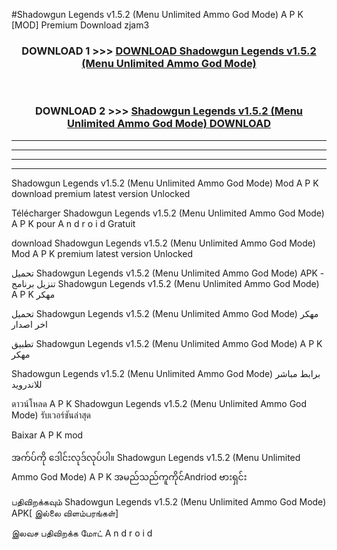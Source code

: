 #Shadowgun Legends  v1.5.2 (Menu Unlimited Ammo God Mode) A P K [MOD] Premium Download zjam3



<div align="center">

<h3>DOWNLOAD 1 >>> <a href="https://teeasianyam.web.app?sq=Shadowgun Legends  v1.5.2 (Menu Unlimited Ammo God Mode)">DOWNLOAD Shadowgun Legends  v1.5.2 (Menu Unlimited Ammo God Mode) </a></h3><br>

<h3>DOWNLOAD 2 >>> <a href="https://teeasianyam.web.app?sq=Shadowgun Legends  v1.5.2 (Menu Unlimited Ammo God Mode) ">Shadowgun Legends  v1.5.2 (Menu Unlimited Ammo God Mode)  DOWNLOAD </a></h3>

</div>


----------------------------------------------------------

----------------------------------------------------------

----------------------------------------------------------

----------------------------------------------------------


Shadowgun Legends  v1.5.2 (Menu Unlimited Ammo God Mode)  Mod A P K download premium latest version Unlocked

Télécharger Shadowgun Legends  v1.5.2 (Menu Unlimited Ammo God Mode)  A P K pour A n d r o i d Gratuit

download Shadowgun Legends  v1.5.2 (Menu Unlimited Ammo God Mode)  Mod A P K premium latest version Unlocked

تحميل Shadowgun Legends  v1.5.2 (Menu Unlimited Ammo God Mode)  APK - تنزيل برنامج Shadowgun Legends  v1.5.2 (Menu Unlimited Ammo God Mode)  A P K مهكر

تحميل Shadowgun Legends  v1.5.2 (Menu Unlimited Ammo God Mode)  مهكر اخر اصدار

تطبيق Shadowgun Legends  v1.5.2 (Menu Unlimited Ammo God Mode)  A P K مهكر

Shadowgun Legends  v1.5.2 (Menu Unlimited Ammo God Mode)  برابط مباشر للاندرويد

ดาวน์โหลด A P K Shadowgun Legends  v1.5.2 (Menu Unlimited Ammo God Mode)  รับเวอร์ชันล่าสุด

Baixar A P K mod

အက်ပ်ကို ဒေါင်းလုဒ်လုပ်ပါ။ Shadowgun Legends  v1.5.2 (Menu Unlimited Ammo God Mode)  A P K အမည်သည်ကူကိုင်Andriod ဗားရှင်း

பதிவிறக்கவும் Shadowgun Legends  v1.5.2 (Menu Unlimited Ammo God Mode)  APK[ இல்லை விளம்பரங்கள்] 
 
இலவச பதிவிறக்க மோட் A n d r o i d




